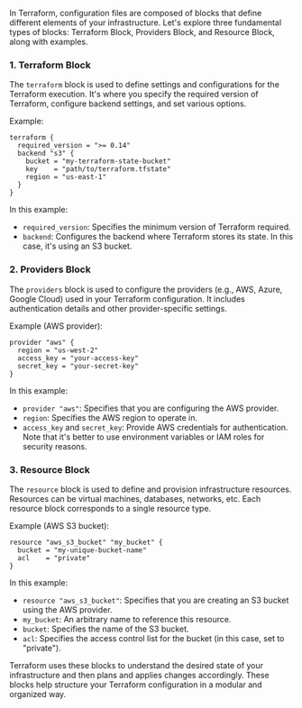 In Terraform, configuration files are composed of blocks that define different elements of your infrastructure. Let's explore three fundamental types of blocks: Terraform Block, Providers Block, and Resource Block, along with examples.

### 1. Terraform Block

The `terraform` block is used to define settings and configurations for the Terraform execution.
 It's where you specify the required version of Terraform, configure backend settings, and set various options.

Example:

```hcl
terraform {
  required_version = ">= 0.14"
  backend "s3" {
    bucket = "my-terraform-state-bucket"
    key    = "path/to/terraform.tfstate"
    region = "us-east-1"
  }
}
```

In this example:

- `required_version`: Specifies the minimum version of Terraform required.
- `backend`: Configures the backend where Terraform stores its state. In this case, it's using an S3 bucket.

### 2. Providers Block

The `providers` block is used to configure the providers (e.g., AWS, Azure, Google Cloud) used in your Terraform configuration. 
It includes authentication details and other provider-specific settings.

Example (AWS provider):

```hcl
provider "aws" {
  region = "us-west-2"
  access_key = "your-access-key"
  secret_key = "your-secret-key"
}
```

In this example:

- `provider "aws"`: Specifies that you are configuring the AWS provider.
- `region`: Specifies the AWS region to operate in.
- `access_key` and `secret_key`: Provide AWS credentials for authentication. 
Note that it's better to use environment variables or IAM roles for security reasons.

### 3. Resource Block

The `resource` block is used to define and provision infrastructure resources. 
Resources can be virtual machines, databases, networks, etc. Each resource block corresponds to a single resource type.

Example (AWS S3 bucket):

```hcl
resource "aws_s3_bucket" "my_bucket" {
  bucket = "my-unique-bucket-name"
  acl    = "private"
}
```

In this example:

- `resource "aws_s3_bucket"`: Specifies that you are creating an S3 bucket using the AWS provider.
- `my_bucket`: An arbitrary name to reference this resource.
- `bucket`: Specifies the name of the S3 bucket.
- `acl`: Specifies the access control list for the bucket (in this case, set to "private").

Terraform uses these blocks to understand the desired state of your infrastructure and then plans and applies changes accordingly. 
These blocks help structure your Terraform configuration in a modular and organized way.
